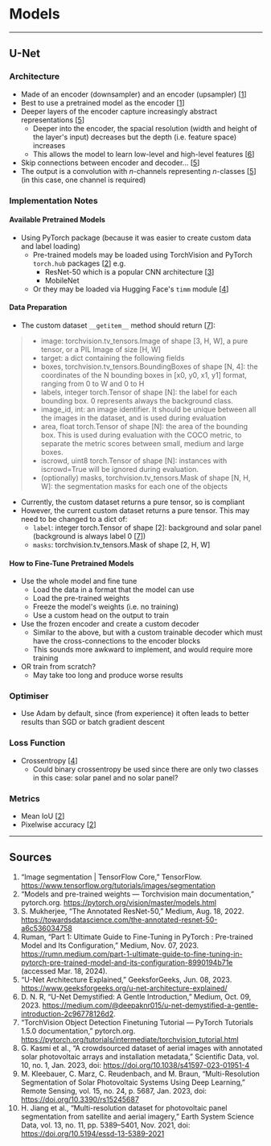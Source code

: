 # Models 
---

## U-Net
### Architecture
- Made of an encoder (downsampler) and an encoder (upsampler) \[[1](#sources)\]
- Best to use a pretrained model as the encoder \[[1](#sources)\]
- Deeper layers of the encoder capture increasingly abstract representations \[[5](#sources)\]
  - Deeper into the encoder, the spacial resolution (width and height of the layer's input) decreases but  the depth (i.e. feature space) increases
  - This allows the model to learn low-level and high-level features \[[6](#sources)\]
- Skip connections between encoder and decoder... \[[5](#sources)\]
- The output is a convolution with *n*-channels representing *n*-classes \[[5](#sources)\] (in this case, one channel is required)

### Implementation Notes
#### Available Pretrained Models
- Using PyTorch package (because it was easier to create custom data and label loading)
  - Pre-trained models may be loaded using TorchVision and PyTorch `torch.hub` packages \[[2](#sources)\] e.g.
    - ResNet-50 which is a popular CNN architecture \[[3](#sources)\]
    - MobileNet
  - Or they may be loaded via Hugging Face's `timm` module \[[4](#sources)\]

#### Data Preparation
- The custom dataset `__getitem__` method should return \[[7](#sources)\]:
>- image: torchvision.tv_tensors.Image of shape [3, H, W], a pure tensor, or a PIL Image of size [H, W]
>- target: a dict containing the following fields
>  - boxes, torchvision.tv_tensors.BoundingBoxes of shape [N, 4]: the coordinates of the N bounding boxes in [x0, y0, x1, y1] format, ranging from 0 to W and 0 to H
>  - labels, integer torch.Tensor of shape [N]: the label for each bounding box. 0 represents always the background class.
>  - image_id, int: an image identifier. It should be unique between all the images in the dataset, and is used during evaluation
>  - area, float torch.Tensor of shape [N]: the area of the bounding box. This is used during evaluation with the COCO metric, to separate the metric scores between small, medium and large boxes.
>  - iscrowd, uint8 torch.Tensor of shape [N]: instances with iscrowd=True will be ignored during evaluation.
>  - (optionally) masks, torchvision.tv_tensors.Mask of shape [N, H, W]: the segmentation masks for each one of the objects

- Currently, the custom dataset returns a pure tensor, so is compliant
- However, the current custom dataset returns a pure tensor. This may need to be changed to a dict of:
  - `label`: integer torch.Tensor of shape [2]: background and solar panel (background is always label 0 \[[7](#sources)\])
  - `masks`: torchvision.tv_tensors.Mask of shape [2, H, W]

#### How to Fine-Tune Pretrained Models
- Use the whole model and fine tune
  - Load the data in a format that the model can use
  - Load the pre-trained weights
  - Freeze the model's weights (i.e. no training)
  - Use a custom head on the output to train
- Use the frozen encoder and create a custom decoder
  - Similar to the above, but with a custom trainable decoder which must have the cross-connections to the encoder blocks
  - This sounds more awkward to implement, and would require more training
- OR train from scratch?
  - May take too long and produce worse results

### Optimiser
- Use Adam by default, since (from experience) it often leads to better results than SGD or batch gradient descent

### Loss Function
- Crossentropy \[[4](#sources)\]
  - Could binary crossentropy be used since there are only two classes in this case: solar panel and no solar panel?

### Metrics
- Mean IoU \[[2](#sources)\]
- Pixelwise accuracy \[[2](#sources)\]
---

## Sources
1. “Image segmentation | TensorFlow Core,” TensorFlow. https://www.tensorflow.org/tutorials/images/segmentation
2. “Models and pre-trained weights — Torchvision main documentation,” pytorch.org. https://pytorch.org/vision/master/models.html
3. S. Mukherjee, “The Annotated ResNet-50,” Medium, Aug. 18, 2022. https://towardsdatascience.com/the-annotated-resnet-50-a6c536034758
4. Ruman, “Part 1: Ultimate Guide to Fine-Tuning in PyTorch : Pre-trained Model and Its Configuration,” Medium, Nov. 07, 2023. https://rumn.medium.com/part-1-ultimate-guide-to-fine-tuning-in-pytorch-pre-trained-model-and-its-configuration-8990194b71e (accessed Mar. 18, 2024).
5. “U-Net Architecture Explained,” GeeksforGeeks, Jun. 08, 2023. https://www.geeksforgeeks.org/u-net-architecture-explained/
6. D. N. R, “U-Net Demystified: A Gentle Introduction,” Medium, Oct. 09, 2023. https://medium.com/@deepaknr015/u-net-demystified-a-gentle-introduction-2c96778126d2.
7. “TorchVision Object Detection Finetuning Tutorial — PyTorch Tutorials 1.5.0 documentation,” pytorch.org. https://pytorch.org/tutorials/intermediate/torchvision_tutorial.html
8. G. Kasmi et al., “A crowdsourced dataset of aerial images with annotated solar photovoltaic arrays and installation metadata,” Scientific Data, vol. 10, no. 1, Jan. 2023, doi: https://doi.org/10.1038/s41597-023-01951-4
9. M. Kleebauer, C. Marz, C. Reudenbach, and M. Braun, “Multi-Resolution Segmentation of Solar Photovoltaic Systems Using Deep Learning,” Remote Sensing, vol. 15, no. 24, p. 5687, Jan. 2023, doi: https://doi.org/10.3390/rs15245687
10. H. Jiang et al., “Multi-resolution dataset for photovoltaic panel segmentation from satellite and aerial imagery,” Earth System Science Data, vol. 13, no. 11, pp. 5389–5401, Nov. 2021, doi: https://doi.org/10.5194/essd-13-5389-2021